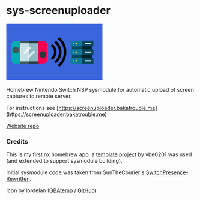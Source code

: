 # sys-screenuploader

![icon](icon.png)

Homebrew Nintendo Switch NSP sysmodule for automatic upload of screen captures to remote server.

For instructions see [https://screenuploader.bakatrouble.me](https://screenuploader.bakatrouble.me)

[Website repo](https://github.com/bakatrouble/sys-screenuploader-web)


### Credits

This is my first nx homebrew app, a [template project](https://github.com/vbe0201/libnx-template/) by vbe0201 was used (and extended to support sysmodule building).

Initial sysmodule code was taken from SunTheCourier's  [SwitchPresence-Rewritten](https://github.com/SunTheCourier/SwitchPresence-Rewritten).

Icon by lordelan ([GBAtemp](https://gbatemp.net/members/lordelan.359178/) / [GitHub](https://github.com/lordelan))